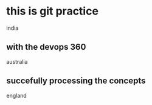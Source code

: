 # this is git practice
india
## with the devops 360
australia
## succefully processing the concepts
england